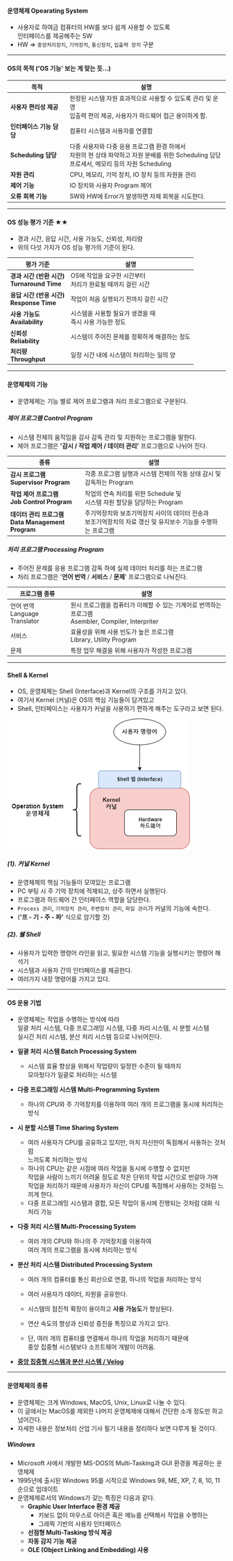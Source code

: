 
#### 운영체제 Opearating System

- 사용자로 하여금 컴퓨터의 HW를 보다 쉽게 사용할 수 있도록 <br/>
	인터페이스를 제공해주는 SW
- HW => `중앙처리장치`, `기억장치`, `통신장치`, `입출력 장치` 구분

---
#### OS의 목적 ('OS 기능' 보는 게 맞는 듯...)

| 목적                | 설명                                                                                                   |
| ----------------- | ---------------------------------------------------------------------------------------------------- |
| **사용자 편리성 제공**    | 한정된 시스템 자원 효과적으로 사용할 수 있도록 관리 및 운영 <br/>입출력 편의 제공, 사용자가 하드웨어 접근 용이하게 함.                              |
| **인터페이스 기능 담당**   | 컴퓨터 시스템과 사용자를 연결함                                                                                    |
| **Scheduling 담당** | 다중 사용자와 다중 응용 프로그램 환경 하에서 <br/>자원의 현 상태 파악하고 자원 분배를 위한 Scheduling 담당 <br/>프로세서, 메모리 등의 자원 Scheduling |
| **자원 관리**         | CPU, 메모리, 기억 장치, IO 장치 등의 자원을 관리                                                                     |
| **제어 기능**         | IO 장치와 사용자 Program 제어                                                                                |
| **오류 회복 기능**      | SW와 HW에 Error가 발생하면 자체 회복을 시도한다.                                                                     |

---
#### OS 성능 평가 기준 ★★

- 경과 시간, 응답 시간, 사용 가능도, 신뢰성, 처리량
- 위의 다섯 가지가 OS 성능 평가의 기준이 된다.

| 평가 기준                                  | 설명                                     |
| -------------------------------------- | -------------------------------------- |
| **경과 시간 (반환 시간) <br/>Turnaround Time** | OS에 작업을 요구한 시간부터<br/>처리가 완료될 때까지 걸린 시간 |
| **응답 시간 (반응 시간)<br/>Response Time**    | 작업이 처음 실행되기 전까지 걸린 시간                  |
| **사용 가능도<br/>Availability**            | 시스템을 사용할 필요가 생겼을 때<br/>즉시 사용 가능한 정도    |
| **신뢰성<br/>Reliability**                | 시스템이 주어진 문제를 정확하게 해결하는 정도              |
| **처리량<br/>Throughput**                 | 일정 시간 내에 시스템이 처리하는 일의 양                |

---

#### 운영체제의 기능

- 운영체제는 기능 별로 제어 프로그램과 처리 프로그램으로 구분된다.

##### 제어 프로그램 Control Program
- 시스템 전체의 움직임을 감사 감독 관리 및 지원하는 프로그램을 말한다.
- 제어 프로그램은 **'감시 / 작업 제어 / 데이터 관리'** 프로그램으로 나뉘어 진다.

| 종류                                          | 설명                                                               |
| ------------------------------------------- | ---------------------------------------------------------------- |
| **감시 프로그램<br/>Supervisor Program**          | 각종 프로그램 실행과 시스템 전체의 작동 상태 감시 및 감독하는 Program                      |
| **작업 제어 프로그램<br/>Job Control Program**      | 작업의 연속 처리를 위한 Schedule 및<br/>시스템 자원 할당을 담당하는 Program             |
| **데이터 관리 프로그램<br/>Data Management Program** | 주기억장치와 보조기억장치 사이의 데이터 전송과<br/>보조기억장치의 자료 갱신 및 유지보수 기능을 수행하는 프로그램 |

##### 처리 프로그램 Processing Program
- 주어진 문제를 응용 프로그램 감독 하에 실제 데이터 처리를 하는 프로그램
- 처리 프로그램은 '**언어 번역** / **서비스** / **문제**' 프로그램으로 나눠진다.

| 프로그램 종류                       | 설명                                                                        |
| ----------------------------- | ------------------------------------------------------------------------- |
| 언어 번역<br/>Language Translator | 원시 프로그램을 컴퓨터가 이해할 수 있는 기계어로 번역하는 프로그램<br/>Asembler, Compiler, Interpriter |
| 서비스                           | 효율성을 위해 사용 빈도가 높은 프로그램<br/>Library, Utility Program                       |
| 문제                            | 특정 업무 해결을 위해 사용자가 작성한 프로그램                                                |

---

#### Shell & Kernel

- OS, 운영체제는 Shell (Interface)과 Kernel의 구조를 가지고 있다.
- 여기서 Kernel (커널)은 OS의 핵심 기능들이 담겨있고
- Shell, 인터페이스는 사용자가 커널을 사용하기 편하게 해주는 도구라고 보면 된다.

<img src="refImgs/쉘과_커널.png"/>

#####  (1). 커널 Kernel

- 운영체제의 핵심 기능들이 모여있는 프로그램
- PC 부팅 시 주 기억 장치에 적재되고, 상주 하면서 실행된다.
- 프로그램과 하드웨어 간 인터페이스 역할을 담당한다.
- `Process 관리`, `기억장치 관리`, `주변장치 관리`, `파일 관리`가 커널의 기능에 속한다.
- (**'프 - 기 - 주 - 파'** 식으로 암기할 것)

##### (2). 쉘 Shell

- 사용자가 입력한 명령어 라인을 읽고, 필요한 시스템 기능을 실행시키는 명령어 해석기
- 시스템과 사용자 간의 인터페이스를 제공한다.
- 여러가지 내장 명령어를 가지고 있다.

---

#### OS 운용 기법

- 운영체제는 작업을 수행하는 방식에 따라 <br/>
	일괄 처리 시스템, 다중 프로그래밍 시스템, 다중 처리 시스템, 시 분할 시스템 <br/>
	실시간 처리 시스템, 분산 처리 시스템 등으로 나뉘어진다.

- **일괄 처리 시스템 Batch Processing System**
	- 시스템 효율 향상을 위해서 작업량이 일정한 수준이 될 때까지 <br/>
		모아뒀다가 일괄로 처리하는 시스템
	
- **다중 프로그래밍 시스템 Multi-Programming System**
	- 하나의 CPU와 주 기억장치를 이용하여 여러 개의 프로그램을 동시에 처리하는 방식

- **시 분할 시스템 Time Sharing System**
	- 여러 사용자가 CPU를 공유하고 있지만, 마치 자신만이 독점해서 사용하는 것처럼 <br/>
		느끼도록 처리하는 방식
	- 하나의 CPU는 같은 시점에 여러 작업을 동시에 수행할 수 없지만 <br/>
		작업을 사람이 느끼기 어려울 정도로 작은 단위의 작업 시간으로 번갈아 가며 <br/>
		작업을 처리하기 때문에 사용자가 자신이 CPU를 독점해서 사용하는 것처럼 느끼게 한다.
	- 다중 프로그래밍 시스템과 결합, 모든 작업이 동시에 진행되는 것처럼 대화 식 처리 가능

- **다중 처리 시스템 Multi-Processing System**
	- 여러 개의 CPU와 하나의 주 기억장치를 이용하여 <br/>
		여러 개의 프로그램을 동시에 처리하는 방식
	
- **분산 처리 시스템 Distributed Processing System**
	- 여러 개의 컴퓨터를 통신 회선으로 연결, 하나의 작업을 처리하는 방식
	- 여러 사용자가 데이터, 자원을 공유한다.
	- 시스템의 점진적 확장이 용이하고 **사용 가능도**가 향상된다.
	- 연산 속도의 향상과 신뢰성 증진을 특징으로 가지고 있다.
	
	- 단, 여러 개의 컴퓨터를 연결해서 하나의 작업을 처리하기 때문에 <br/>
		중앙 집중형 시스템보다 소프트웨어 개발이 어려움.

- **[중앙 집중형 시스템과 분산 시스템 / Velog](https://velog.io/@lixxce/%EB%B6%84%EC%82%B0%EC%BB%B4%ED%93%A8%ED%8C%85%EC%A4%91%EC%95%99-%EC%A7%91%EC%A4%91-%EC%8B%9C%EC%8A%A4%ED%85%9CCentralized-System%EA%B3%BC-%EB%B6%84%EC%82%B0-%EC%8B%9C%EC%8A%A4%ED%85%9CDistributed-System)**

 ---

#### 운영체제의 종류

- 운영체제는 크게 Windows, MacOS, Unix, Linux로 나눌 수 있다.
- 이 글에서는 MacOS를 제외한 나머지 운영체제에 대해서 간단한 소개 정도만 하고 넘어간다.
- 자세한 내용은 정보처리 산업 기사 필기 내용을 정리하다 보면 다루게 될 것이다.

##### Windows

- Microsoft 사에서 개발한 MS-DOS의 Multi-Tasking과 GUI 환경을 제공하는 운영체제
- 1995년에 출시된 Windows 95를 시작으로 Windows 98, ME, XP, 7, 8, 10, 11 순으로 업데이트
- 운영체제로서의 Windows가 갖는 특징은 다음과 같다.
	- **Graphic User Interface 환경 제공**
		- 키보드 없이 마우스로 아이콘 혹은 메뉴를 선택해서 작업을 수행하는
		- 그래픽 기반의 사용자 인터페이스
	- **선점형 Multi-Tasking 방식 제공**
	- **자동 감지 기능 제공**
	- **OLE (Object Linking and Embedding) 사용**





